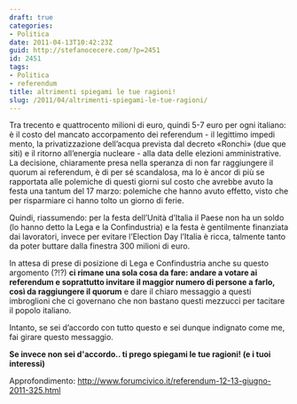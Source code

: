 ```yaml
---
draft: true
categories:
- Politica
date: 2011-04-13T10:42:23Z
guid: http://stefanocecere.com/?p=2451
id: 2451
tags:
- Politica
- referendum
title: altrimenti spiegami le tue ragioni!
slug: /2011/04/altrimenti-spiegami-le-tue-ragioni/
---
```


Tra trecento e quattrocento milioni di euro, quindi 5-7 euro per ogni italiano: è il costo del mancato accorpamento dei referendum - il legittimo impedi mento, la privatizzazione dell’acqua prevista dal decreto «Ronchi» (due que siti) e il ritorno all’energia nucleare - alla data delle elezioni amministrative. La decisione, chiaramente presa nella speranza di non far raggiungere il quorum ai referendum, è di per sé scandalosa, ma lo è ancor di più se rapportata alle polemiche di questi giorni sul costo che avrebbe avuto la festa una tantum del 17 marzo: polemiche che hanno avuto effetto, visto che per risparmiare ci hanno tolto un giorno di ferie.

Quindi, riassumendo: per la festa dell’Unità d’Italia il Paese non ha un soldo (lo hanno detto la Lega e la Confindustria) e la festa è gentilmente finanziata dai lavoratori, invece per evitare l’Election Day l’Italia è ricca, talmente tanto da poter buttare dalla finestra 300 milioni di euro.

In attesa di prese di posizione di Lega e Confindustria anche su questo argomento (?!?) **ci rimane una sola cosa da fare: andare a votare ai referendum e soprattutto invitare il maggior numero di persone a farlo, così da raggiungere il quorum** e dare il chiaro messaggio a questi imbroglioni che ci governano che non bastano questi mezzucci per tacitare il popolo italiano.

Intanto, se sei d’accordo con tutto questo e sei dunque indignato come me, fai girare questo messaggio.

**Se invece non sei d'accordo.. ti prego spiegami le tue ragioni! (e i tuoi interessi)**

Approfondimento: <a href="http://www.forumcivico.it/referendum-12-13-giugno-2011-325.html" target="_blank">http://www.forumcivico.it/referendum-12-13-giugno-2011-325.html</a>